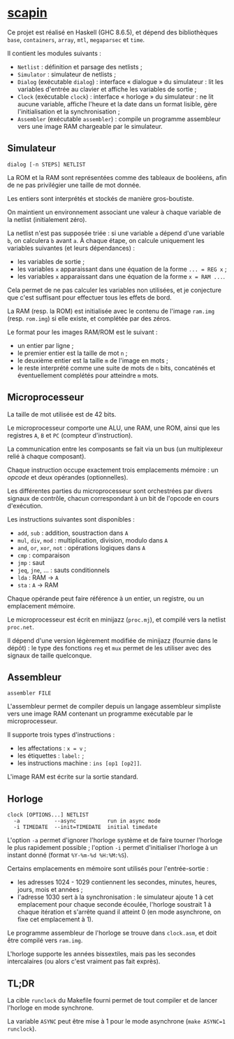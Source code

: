 # [scapin](https://git.monade.li/scapin)

Ce projet est réalisé en Haskell (GHC 8.6.5), et dépend des bibliothèques `base`, `containers`, `array`, `mtl`, `megaparsec` et `time`.

Il contient les modules suivants :

- `Netlist` : définition et parsage des netlists ;
- `Simulator` : simulateur de netlists ;
- `Dialog` (exécutable `dialog`) : interface « dialogue » du simulateur : lit les variables d'entrée au clavier et affiche les variables de sortie ;
- `Clock` (exécutable `clock`) : interface « horloge » du simulateur : ne lit aucune variable, affiche l'heure et la date dans un format lisible, gère l'initialisation et la synchronisation ;
- `Assembler` (exécutable `assembler`) : compile un programme assembleur vers une image RAM chargeable par le simulateur.

## Simulateur

    dialog [-n STEPS] NETLIST

La ROM et la RAM sont représentées comme des tableaux de booléens, afin de ne pas privilégier une taille de mot donnée.

Les entiers sont interprétés et stockés de manière gros-boutiste.

On maintient un environnement associant une valeur à chaque variable de la netlist (initialement zéro).

La netlist n'est pas supposée triée : si une variable `a` dépend d'une variable `b`, on calculera `b` avant `a`. À chaque étape, on calcule uniquement les variables suivantes (et leurs dépendances) :

- les variables de sortie ;
- les variables `x` apparaissant dans une équation de la forme `... = REG x` ;
- les variables `x` apparaissant dans une équation de la forme `x = RAM ...`.

Cela permet de ne pas calculer les variables non utilisées, et je conjecture que c'est suffisant pour effectuer tous les effets de bord.

La RAM (resp. la ROM) est initialisée avec le contenu de l'image `ram.img` (resp. `rom.img`) si elle existe, et complétée par des zéros.

Le format pour les images RAM/ROM est le suivant :

- un entier par ligne ;
- le premier entier est la taille de mot `n` ;
- le deuxième entier est la taille `m` de l'image en mots ;
- le reste interprété comme une suite de mots de `n` bits, concaténés et éventuellement complétés pour atteindre `m` mots.

## Microprocesseur

La taille de mot utilisée est de 42 bits.

Le microprocesseur comporte une ALU, une RAM, une ROM, ainsi que les registres `A`, `B` et `PC` (compteur d'instruction).

La communication entre les composants se fait via un bus (un multiplexeur relié à chaque composant).

Chaque instruction occupe exactement trois emplacements mémoire : un *opcode* et deux opérandes (optionnelles).

Les différentes parties du microprocesseur sont orchestrées par divers signaux de contrôle, chacun correspondant à un bit de l'opcode en cours d'exécution.

Les instructions suivantes sont disponibles :

- `add`, `sub` : addition, soustraction dans `A`
- `mul`, `div`, `mod` : multiplication, division, modulo dans `A`
- `and`, `or`, `xor`, `not` : opérations logiques dans `A`
- `cmp` : comparaison
- `jmp` : saut
- `jeq`, `jne`, … : sauts conditionnels
- `lda` : RAM → `A`
- `sta` : `A` → RAM

Chaque opérande peut faire référence à un entier, un registre, ou un emplacement mémoire.

Le microprocesseur est écrit en minijazz (`proc.mj`), et compilé vers la netlist `proc.net`.

Il dépend d'une version légèrement modifiée de minijazz (fournie dans le dépôt) : le type des fonctions `reg` et `mux` permet de les utiliser avec des signaux de taille quelconque.

## Assembleur

    assembler FILE

L'assembleur permet de compiler depuis un langage assembleur simpliste vers une image RAM contenant un programme exécutable par le microprocesseur.

Il supporte trois types d'instructions :

- les affectations : `x = v` ;
- les étiquettes : `label:` ;
- les instructions machine : `ins [op1 [op2]]`.

L'image RAM est écrite sur la sortie standard.

## Horloge

    clock [OPTIONS...] NETLIST
      -a           --async          run in async mode
      -i TIMEDATE  --init=TIMEDATE  initial timedate

L'option `-a` permet d'ignorer l'horloge système et de faire tourner l'horloge le plus rapidement possible ; l'option `-i` permet d'initialiser l'horloge à un instant donné (format `%Y-%m-%d %H:%M:%S`).

Certains emplacements en mémoire sont utilisés pour l'entrée-sortie :

- les adresses 1024 - 1029 contiennent les secondes, minutes, heures, jours, mois et années ;
- l'adresse 1030 sert à la synchronisation : le simulateur ajoute 1 à cet emplacement pour chaque seconde écoulée, l'horloge soustrait 1 à chaque itération et s'arrête quand il atteint 0 (en mode asynchrone, on fixe cet emplacement à 1).

Le programme assembleur de l'horloge se trouve dans `clock.asm`, et doit être compilé vers `ram.img`.

L'horloge supporte les années bissextiles, mais pas les secondes intercalaires (ou alors c'est vraiment pas fait exprès).

## TL;DR

La cible `runclock` du Makefile fourni permet de tout compiler et de lancer l'horloge en mode synchrone.

La variable `ASYNC` peut être mise à 1 pour le mode asynchrone (`make ASYNC=1 runclock`).

